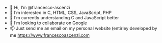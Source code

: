 - 👋 Hi, I’m @francesco-ascenzi
- 👀 I’m interested in C, HTML, CSS, JavaScript, PHP
- 🌱 I’m currently understanding C and JavaScript better
- 💞️ I’m looking to collaborate on Google
- 📫 Just send me an email on my personal website (entirley developed by me https://www.francescoascenzi.com

<!---
francesco-ascenzi/francesco-ascenzi is a ✨ special ✨ repository because its `README.md` (this file) appears on your GitHub profile.
You can click the Preview link to take a look at your changes.
--->
